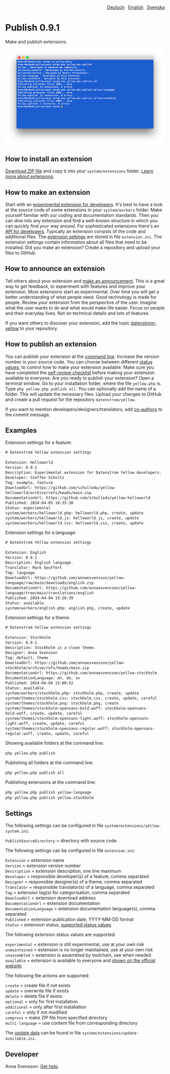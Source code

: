 <p align="right"><a href="README-de.md">Deutsch</a> &nbsp; <a href="README.md">English</a> &nbsp; <a href="README-sv.md">Svenska</a></p>

# Publish 0.9.1

Make and publish extensions.

<p align="center"><img src="SCREENSHOT.png" alt="Screenshot"></p>

## How to install an extension

[Download ZIP file](https://github.com/annaesvensson/yellow-publish/archive/refs/heads/main.zip) and copy it into your `system/extensions` folder. [Learn more about extensions](https://github.com/annaesvensson/yellow-update).

## How to make an extension

Start with an [experimental extension for developers](https://github.com/schulle4u/yellow-helloworld). It's best to have a look at the source code of some extensions in your `system/workers` folder. Make yourself familiar with our coding and documentation standards. Then you can dive into any extension and find a well-known structure in which you can quickly find your way around. For sophisticated extensions there's an [API for developers](https://datenstrom.se/yellow/help/api-for-developers). Typically an extension consists of the code and additional files. The [extension settings](#settings) are stored in file `extension.ini`. The extension settings contain information about all files that need to be installed. Did you make an extension? Create a repository and upload your files to GitHub.

## How to announce an extension

Tell others about your extension and [make an announcement](https://github.com/datenstrom/yellow/discussions/categories/see-what-s-new?discussions_q=sort%3Adate_created+category%3A%22See+what%27s+new%22). This is a great way to get feedback, to experiment with features and improve your extension. Most extensions start as experimental. Over time you will get a better understanding of what people need. Good technology is made for people. Review your extension from the perspective of the user. Imagine what the user wants to do and what would make life easier. Focus on people and their everyday lives. Not on technical details and lots of features.

If you want others to discover your extension, add the topic [datenstrom-yellow](https://github.com/topics/datenstrom-yellow) to your repository.

## How to publish an extension

You can publish your extension at the [command line](https://github.com/annaesvensson/yellow-core). Increase the version number in your source code. You can choose between different [status values](#settings-status), to control how to make your extension available. Make sure you have completed the [self-review checklist](self-review-checklist.md) before making your extension available to everyone. Are you ready to publish your extension? Open a terminal window. Go to your installation folder, where the file `yellow.php` is. Type `php yellow.php publish all`. You can optionally add the name of a folder. This will update the necessary files. Upload your changes to GitHub and create a pull request for the repository `datenstrom/yellow`.

If you want to mention developers/designers/translators, add [co-authors](https://docs.github.com/en/pull-requests/committing-changes-to-your-project/creating-and-editing-commits/creating-a-commit-with-multiple-authors) to the commit message.

## Examples

Extension settings for a feature:

~~~
# Datenstrom Yellow extension settings

Extension: Helloworld
Version: 0.9.1
Description: Experimental extension for Datenstrom Yellow developers.
Developer: Steffen Schultz
Tag: example, feature
DownloadUrl: https://github.com/schulle4u/yellow-helloworld/archive/refs/heads/main.zip
DocumentationUrl: https://github.com/schulle4u/yellow-helloworld
Published: 2024-04-05 10:35:30
Status: experimental
system/workers/helloworld.php: helloworld.php, create, update
system/workers/helloworld.js: helloworld.js, create, update
system/workers/helloworld.css: helloworld.css, create, update
~~~

Extension settings for a language:

~~~
# Datenstrom Yellow extension settings

Extension: English
Version: 0.9.1
Description: English language.
Translator: Mark Seuffert
Tag: language
DownloadUrl: https://github.com/annaesvensson/yellow-language/raw/main/downloads/english.zip
DocumentationUrl: https://github.com/annaesvensson/yellow-language/tree/main/translations/english
Published: 2024-04-04 15:20:39
Status: available
system/workers/english.php: english.php, create, update
~~~

Extension settings for a theme:

~~~
# Datenstrom Yellow extension settings

Extension: Stockholm
Version: 0.9.1
Description: Stockholm is a clean theme.
Designer: Anna Svensson
Tag: default, theme
DownloadUrl: https://github.com/annaesvensson/yellow-stockholm/archive/refs/heads/main.zip
DocumentationUrl: https://github.com/annaesvensson/yellow-stockholm
DocumentationLanguage: en, de, sv
Published: 2024-04-04 15:00:52
Status: available
system/workers/stockholm.php: stockholm.php, create, update
system/themes/stockholm.css: stockholm.css, create, update, careful
system/themes/stockholm.png: stockholm.png, create
system/themes/stockholm-opensans-bold.woff: stockholm-opensans-bold.woff, create, update, careful
system/themes/stockholm-opensans-light.woff: stockholm-opensans-light.woff, create, update, careful
system/themes/stockholm-opensans-regular.woff: stockholm-opensans-regular.woff, create, update, careful
~~~

Showing available folders at the command line:

`php yellow.php publish`  

Publishing all folders at the command line:

`php yellow.php publish all`  

Publishing extensions at the command line:

`php yellow.php publish yellow-language`  
`php yellow.php publish yellow-stockholm`  

## Settings

The following settings can be configured in file `system/extensions/yellow-system.ini`:

`PublishSourceDirectory` = directory with source code  

The following settings can be configured in file `extension.ini`:

`Extension` = extension name  
`Version` = extension version number  
`Description` = extension description, one line maximum  
`Developer` = responsible developer(s) of a feature, comma separated  
`Designer` = responsible designer(s) of a theme, comma separated  
`Translator` = responsible translator(s) of a language, comma separated  
`Tag` = extension tag(s) for categorisation, comma separated  
`DownloadUrl` = extension download address  
`DocumentationUrl` = extension documentation  
`DocumentationLanguage` = extension documentation language(s), comma separated  
`Published` = extension publication date, YYYY-MM-DD format  
`Status` = extension status, [supported status values](#settings-status)  

<a id="settings-status"></a>The following extension status values are supported:

`experimental` = extension is still experimental, use at your own risk  
`unmaintained` = extension is no longer maintained, use at your own risk  
`unassembled` = extension is assembled by toolchain, use when needed  
`available` = extension is available to everyone and [shown on the official website](https://datenstrom.se/yellow/extensions/)  

<a id="settings-actions"></a>The following file actions are supported:

`create` = create file if not exists  
`update` = overwrite file if exists  
`delete` = delete file if exists  
`optional` = only for first installation  
`additional` = only after first installation  
`careful` = only if not modified  
`compress` = make ZIP file from specified directory  
`multi-language` = use content file from corresponding directory  

The [update data](https://raw.githubusercontent.com/datenstrom/yellow/main/system/extensions/update-available.ini) can be found in file `system/extensions/update-available.ini`.

## Developer

Anna Svensson. [Get help](https://datenstrom.se/yellow/help/).
